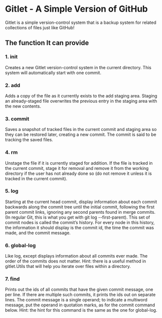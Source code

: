 # Gitlet - A Simple Version of GitHub

Gitlet is a simple version-control system that is a backup system for related collections of files just like GitHub!

## The function It can provide 

### 1. init

Creates a new Gitlet version-control system in the current directory. This system will automatically start with one commit.

### 2. add

Adds a copy of the file as it currently exists to the add staging area. Staging an already-staged file overwrites the previous entry in the staging area with the new contents.

### 3. commit

Saves a snapshot of tracked files in the current commit and staging area so they can be restored later, creating a new commit. The commit is said to be tracking the saved files. 

### 4. rm

Unstage the file if it is currently staged for addition. If the file is tracked in the current commit, stage it for removal and remove it from the working directory if the user has not already done so (do not remove it unless it is tracked in the current commit).

### 5. log

Starting at the current head commit, display information about each commit backwards along the commit tree until the initial commit, following the first parent commit links, ignoring any second parents found in merge commits. (In regular Git, this is what you get with git log --first-parent). This set of commit nodes is called the commit’s history. For every node in this history, the information it should display is the commit id, the time the commit was made, and the commit message.

### 6. global-log

Like log, except displays information about all commits ever made. The order of the commits does not matter. Hint: there is a useful method in gitlet.Utils that will help you iterate over files within a directory.

### 7. find

Prints out the ids of all commits that have the given commit message, one per line. If there are multiple such commits, it prints the ids out on separate lines. The commit message is a single operand; to indicate a multiword message, put the operand in quotation marks, as for the commit command below. Hint: the hint for this command is the same as the one for global-log.

